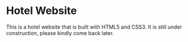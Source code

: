 # Hotel Website
This is a hotel website that is built with HTML5 and CSS3. It is still under construction, please kindly come back later.
